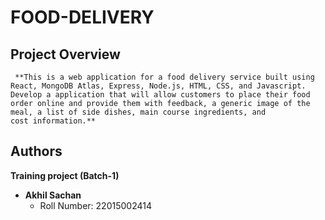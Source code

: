 
# FOOD-DELIVERY

## Project Overview
     **This is a web application for a food delivery service built using React, MongoDB Atlas, Express, Node.js, HTML, CSS, and Javascript. Develop a application that will allow customers to place their food order online and provide them with feedback, a generic image of the meal, a list of side dishes, main course ingredients, and cost information.**


## Authors
   **Training project (Batch-1)**

- **Akhil Sachan**
  - Roll Number: 22015002414

